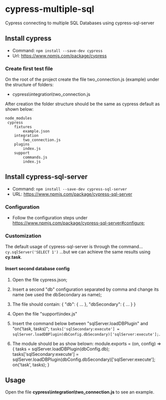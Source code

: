 # cypress-multiple-sql
 Cypress connecting to multiple SQL Databases using cypress-sql-server

## Install cypress

 - Command: `npm install --save-dev cypress`
 - Url:  https://www.npmjs.com/package/cypress
 
### Create first test file
On the root of the project create the file two_connection.js (example) under the structure of folders:
- cypress\integration\two_connection.js

After creation the folder structure should be the same as cypress default as shown below:

	node_modules
	 cypress
		fixtures
			example.json
		integration
			two_connection.js
		plugins
			index.js
		support
			commands.js
			index.js

## Install cypress-sql-server
  - Command: `npm install --save-dev cypress-sql-server`
  - URL: https://www.npmjs.com/package/cypress-sql-server
  
### Configuration
- Follow the configuration steps under https://www.npmjs.com/package/cypress-sql-server#configure;

### Customization
The default usage of cypress-sql-server is through the command...
`cy.sqlServer('SELECT 1')`
...but we can achieve the same results using **cy.task**.

#### Insert second database config
1.  Open the file cypress.json;
2. Insert a second "db" configuration separated by comma and change its name (we used the dbSecondary as name);
3. The file should contain:
 		{
			"db": {
					...
			},
			"dbSecondary": {
					...
			}
		}

4. Open the file "support\index.js"
5. Insert the command below between "sqlServer.loadDBPlugin" and "on('task, tasks)";
`tasks['sqlSecondary:execute'] = sqlServer.loadDBPlugin(dbConfig.dbSecondary)['sqlServer:execute'];`.
6. The module should be as show belown:
		module.exports = (on, config) => {
  			tasks = sqlServer.loadDBPlugin(dbConfig.db);
 	 		tasks['sqlSecondary:execute'] = sqlServer.loadDBPlugin(dbConfig.dbSecondary)['sqlServer:execute'];
  			on('task', tasks);
		}

## Usage
Open the file **cypress\integration\two_connection.js** to see an example.
